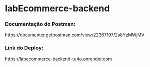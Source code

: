 # labEcommerce-backend


### Documentação do Postman:
https://documenter.getpostman.com/view/22367197/2s8YzMWjMV

### Link do Deploy:
https://labecommerce-backend-tu4o.onrender.com
